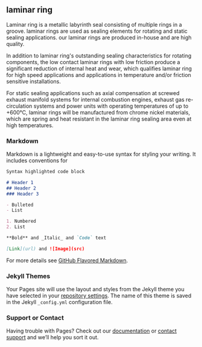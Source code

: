 ## laminar ring

Laminar ring is a metallic labyrinth seal consisting of multiple rings in a groove. laminar rings are used as sealing elements for rotating and static sealing applications. our laminar rings are produced in-house and are high quality.

In addition to laminar ring's outstanding sealing characteristics for rotating components, the low contact laminar rings with low friction produce a significant reduction of internal heat and wear, which qualifies laminar ring for high speed applications and applications in temperature and/or friction sensitive installations.

For static sealing applications such as axial compensation at screwed exhaust manifold systems for internal combustion engines, exhaust gas re-circulation systems and power units with operating temperatures of up to +600°C, laminar rings will be manufactured from chrome nickel materials, which are spring and heat resistant in the laminar ring sealing area even at high temperatures.


### Markdown

Markdown is a lightweight and easy-to-use syntax for styling your writing. It includes conventions for

```markdown
Syntax highlighted code block

# Header 1
## Header 2
### Header 3

- Bulleted
- List

1. Numbered
2. List

**Bold** and _Italic_ and `Code` text

[Link](url) and ![Image](src)
```

For more details see [GitHub Flavored Markdown](https://guides.github.com/features/mastering-markdown/).

### Jekyll Themes

Your Pages site will use the layout and styles from the Jekyll theme you have selected in your [repository settings](https://github.com/laminar-ring/laminar-ring.github.io/settings). The name of this theme is saved in the Jekyll `_config.yml` configuration file.

### Support or Contact

Having trouble with Pages? Check out our [documentation](https://help.github.com/categories/github-pages-basics/) or [contact support](https://github.com/contact) and we’ll help you sort it out.
